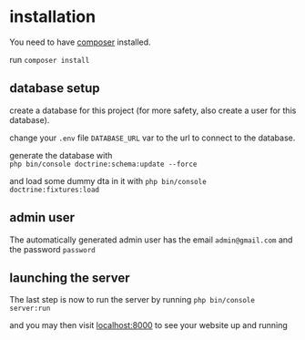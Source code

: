 # installation

You need to have [composer](https://getcomposer.org/) installed.

run `composer install`

## database setup

create a database for this project (for more safety, also create a user for this database).

change your `.env` file `DATABASE_URL` var to the url to connect to the database.

generate the database with  
`php bin/console doctrine:schema:update --force`

and load some dummy dta in it with `php bin/console doctrine:fixtures:load`
   
## admin user
The automatically generated admin user has the email `admin@gmail.com` and
the password `password`

## launching the server
The last step is now to run the server by running
`php bin/console server:run`

and you may then visit [localhost:8000](http://127.0.0.1:8000) to see your website up and running